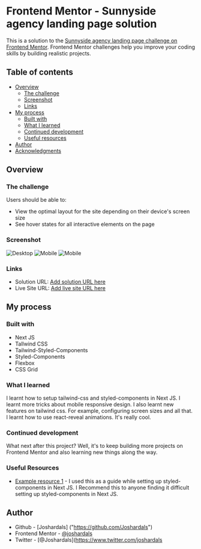 # Frontend Mentor - Sunnyside agency landing page solution

This is a solution to the [Sunnyside agency landing page challenge on Frontend Mentor](https://www.frontendmentor.io/challenges/sunnyside-agency-landing-page-7yVs3B6ef). Frontend Mentor challenges help you improve your coding skills by building realistic projects.

## Table of contents

- [Overview](#overview)
  - [The challenge](#the-challenge)
  - [Screenshot](#screenshot)
  - [Links](#links)
- [My process](#my-process)
  - [Built with](#built-with)
  - [What I learned](#what-i-learned)
  - [Continued development](#continued-development)
  - [Useful resources](#useful-resources)
- [Author](#author)
- [Acknowledgments](#acknowledgments)

## Overview

### The challenge

Users should be able to:

- View the optimal layout for the site depending on their device's screen size
- See hover states for all interactive elements on the page

### Screenshot

![Desktop](./screenshots/desktop_screenshot.png)
![Mobile](./screenshots/mobile_screenshot.png)
![Mobile](./screenshots/mobile_screenshot2.png)

### Links

- Solution URL: [Add solution URL here](https://fylo-landing-page-sandy.vercel.app/)
- Live Site URL: [Add live site URL here](https://fylo-landing-page-sandy.vercel.app/)

## My process

### Built with

- Next JS
- Tallwind CSS
- Tailwind-Styled-Components
- Styled-Components
- Flexbox
- CSS Grid

### What I learned

I learnt how to setup tailwind-css and styled-components in Next JS.
I learnt more tricks about mobile responsive design.
I also learnt new features on tailwind css. For example, configuring screen sizes and all that.
I learnt how to use react-reveal animations. It's really cool.

### Continued development

What next after this project? Well, it's to keep building more projects on Frontend Mentor and also learning new things along the way.

### Useful Resources

- [Example resource 1](https://www.example.com) - I used this as a guide while setting up styled-components in Next JS. I Recommend this to anyone finding it difficult setting up styled-components in Next JS.

## Author

- Github - [Joshardals] ("https://github.com/Joshardals")
- Frontend Mentor - [@joshardals](https://www.frontendmentor.io/profile/yourusername)
- Twitter - [@Joshardals](https://www.twitter.com/joshardals
